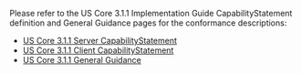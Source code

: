 
Please refer to the US Core 3.1.1 Implementation Guide CapabilityStatement definition and General Guidance pages for the conformance descriptions:

* [US Core 3.1.1 Server CapabilityStatement](http://hl7.org/fhir/us/core/STU3.1.1/CapabilityStatement-us-core-server.html)
* [US Core 3.1.1 Client CapabilityStatement](http://hl7.org/fhir/us/core/STU3.1.1/CapabilityStatement-us-core-client.html)
* [US Core 3.1.1 General Guidance](http://hl7.org/fhir/us/core/STU3.1.1/general-guidance.html)
